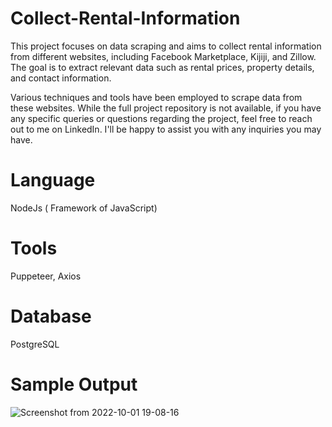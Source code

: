 # Collect-Rental-Information
This project focuses on data scraping and aims to collect rental information from different websites, including Facebook Marketplace, Kijiji, and Zillow. The goal is to extract relevant data such as rental prices, property details, and contact information.

Various techniques and tools have been employed to scrape data from these websites. While the full project repository is not available, if you have any specific queries or questions regarding the project, feel free to reach out to me on LinkedIn. I'll be happy to assist you with any inquiries you may have.

# Language
NodeJs ( Framework of JavaScript)

# Tools
Puppeteer, Axios

# Database
PostgreSQL

# Sample Output
![Screenshot from 2022-10-01 19-08-16](https://user-images.githubusercontent.com/58313058/193411020-7b95f5e0-fedb-491b-857c-366c07567b53.png)
